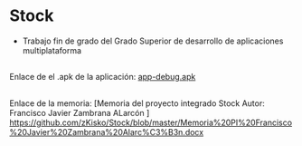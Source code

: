 # Stock
* Trabajo fin de grado del Grado Superior de desarrollo de aplicaciones multiplataforma
##
Enlace de el .apk de la aplicación:
[app-debug.apk
](https://github.com/zKisko/Stock/blob/master/app-debug.apk)
##
Enlace de la memoria:
[Memoria del proyecto integrado Stock
Autor: Francisco Javier Zambrana ALarcón
]
https://github.com/zKisko/Stock/blob/master/Memoria%20PI%20Francisco%20Javier%20Zambrana%20Alarc%C3%B3n.docx

